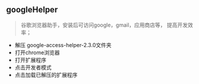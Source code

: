 ## googleHelper 

> 谷歌浏览器助手，安装后可访问google，gmail，应用商店等， 提高开发效率；

* 解压 google-access-helper-2.3.0文件夹
* 打开chrome浏览器
* 打开扩展程序
* 点击开发者模式
* 点击加载已解压的扩展程序
